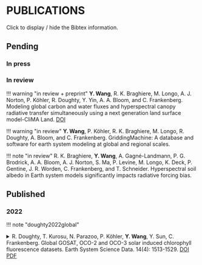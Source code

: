 # PUBLICATIONS

Click to display / hide the Bibtex information.




## Pending

### In press




### In review

!!! warning "in review + preprint"
    **Y. Wang**, R. K. Braghiere, M. Longo, A. J. Norton, P. Köhler, R. Doughty, Y. Yin, A. A. Bloom, and C. Frankenberg.
    Modeling global carbon and water fluxes and hyperspectral canopy radiative transfer simultaneously using a next generation land surface model-CliMA Land.
    [DOI](https://doi.org/10.1002/essoar.10509956.1)

!!! warning "in review"
    **Y. Wang**, P. Köhler, R. K. Braghiere, M. Longo, R. Doughty, A. Bloom, and C. Frankenberg.
    GriddingMachine: A database and software for earth system modeling at global and regional scales.

!!! note "in review"
    R. K. Braghiere, **Y. Wang**, A. Gagné-Landmann, P. G. Brodrick, A. A. Bloom, A. J. Norton, S. Ma, P. Levine, M. Longo, K. Deck, P. Gentine, J. R. Worden, C. Frankenberg, and T. Schneider.
    Hyperspectral soil albedo in Earth system models significantly impacts radiative forcing bias.




## Published

### 2022

!!! note "doughty2022global"
    <details>
    <summary>
    R. Doughty, T. Kurosu, N. Parazoo, P. Köhler, **Y. Wang**, Y. Sun, C. Frankenberg.
    Global GOSAT, OCO-2 and OCO-3 solar induced chlorophyll fluorescence datasets.
    Earth System Science Data. 14(4): 1513-1529.
    [DOI](https://doi.org/10.5194/essd-14-1513-2022)
    [PDF](https://github.com/Yujie-WANG/Published-Codes-Yujie-WANG/raw/master/publications/doughty2022global.pdf)
    </summary>

    ```
    @article{doughty2022global,
	    author = {Doughty, R. and Kurosu, T. P. and Parazoo, N. and K{\"o}hler, P. and Wang, Y. and Sun, Y. and Frankenberg, C.},
	    year = {2022},
	    title = {Global GOSAT, OCO-2, and OCO-3 solar-induced chlorophyll fluorescence datasets},
	    journal = {Earth System Science Data},
	    volume = {14},
	    number = {4},
	    pages = {1513--1529}
    }
    ```
    </details>

!!! warning "wang2022impact"
    <details>
    <summary>
    **Y. Wang**, C. Frankenberg. 2022.
    On the impact of canopy model complexity on simulated carbon, water, and solar-induced chlorophyll fluorescence fluxes.
    Biogeosciences. 19(1): 29-45.
    [DOI](https://doi.org/10.5194/bg-19-29-2022)
    [PDF](https://github.com/Yujie-WANG/Published-Codes-Yujie-WANG/raw/master/publications/wang2022impact.pdf)
    [CODE](https://github.com/Yujie-WANG/Published-Codes-Yujie-WANG)
    </summary>

    ```
    @article{wang2022impact,
    	author = {Wang, Y. and Frankenberg, C.},
    	year = {2022},
    	title = {On the impact of canopy model complexity on simulated carbon, water, and solar-induced chlorophyll fluorescence fluxes},
    	journal = {Biogeosciences},
    	volume = {19},
    	number = {1},
    	pages = {29--45}
    }
    ```
    </details>




### 2021

!!! warning "wang2021testing"
    <details>
    <summary>
    **Y. Wang**, P. Köhler, L. He, R. K. Braghiere, R. Doughty, J. Wood, C. Frankenberg. 2021.
    Testing stomatal models at the stand level in deciduous angiosperm and evergreen gymnosperm forests using CliMA Land (v0.1).
    Geoscientific Model Development. 14(11): 6741-6763.
    [DOI](https://doi.org/10.5194/gmd-14-6741-2021)
    [PDF](https://github.com/Yujie-WANG/Published-Codes-Yujie-WANG/raw/master/publications/wang2021testing.pdf)
    [SI](https://github.com/Yujie-WANG/Published-Codes-Yujie-WANG/raw/master/publications/wang2021testing-si.pdf)
    [CODE](https://github.com/Yujie-WANG/Published-Codes-Yujie-WANG)
    </summary>

    ```
    @article{wang2021testing,
        author = {Wang, Y. and K{\"o}hler, P. and He, L. and Doughty, R. and Braghiere, R. K. and Wood, J. D. and Frankenberg, C.},
        year = {2021},
        title = {Testing stomatal models at the stand level in deciduous angiosperm and evergreen gymnosperm forests using CliMA Land (v0.1)},
        journal = {Geoscientific Model Development},
        volume = {14},
        number = {11},
        pages = {6741--6763}
    }
    ```
    </details>

!!! note "konings2021detecting"
    <details>
    <summary>
    A. G. Konings, S. S. Saatchi, C. Frankenberg, M. Keller, V. Leshyk, W. R. L. Anderegg, V. Humphrey, A. M. Matheny, A. Trugman, L. Sack, E. Agee, M. L. Barnes, O. Binks, K. Cawse-Nicholson,
        B. O. Christoffersen, D. Entekhabi, P. Gentine, N. M. Holtzman, G. G. Katul, Y. Liu, M. Longo, J. Martinez-Vilalta, N. McDowell, P. Meir, M. Mencuccini, A. Mrad, K. A. Novick, R. S. Oliveira,
        P. Siqueira, S. C. Steele-Dunne, D. R. Thompson, **Y. Wang**, R. Wehr, J. D. Wood, X. Xu, P. A. Zuidema. 2021.
    Detecting forest response to droughts with global observations of vegetation water content.
    Global Change Biology. 27(23): 6005-6024.
    [DOI](https://doi.org/10.1111/gcb.15872)
    [PDF](https://github.com/Yujie-WANG/Published-Codes-Yujie-WANG/raw/master/publications/konings2021detecting.pdf)
    [SI](https://github.com/Yujie-WANG/Published-Codes-Yujie-WANG/raw/master/publications/konings2021detecting-si.pdf)
    </summary>

    ```
    @article{konings2021detecting,
        author = {Konings, Alexandra G and Saatchi, Sassan S and Frankenberg, Christian and Keller, Michael and Leshyk, Victor and Anderegg, William RL and Humphrey, Vincent and Matheny, Ashley M and Trugman, Anna and Sack, Lawren and Agee, Elizabeth and Barnes, Mallory L. and Binks, Oliver and Cawse-Nicholson, Kerry and Christoffersen, Bradley O. and Entekhabi, Dara and Gentine, Pierre and Holtzman, Nataniel M. and Katul, Gabriel G. and Liu, Yanlan and Longo, Marcos and Martinez-Vilalta, Jordi and McDowell, Nate and Meir, Patrick and Mencuccini, Maurizio and Mrad, Assaad and Novick, Kimberly A. and Oliveira, Rafael S. and Siqueira, Paul and Steele-Dunne, Susan C. and Thompson, David R. and Wang, Yujie and Wehr, Richard and Wood, Jeffrey D. and Xu, Xiangtao and Zuidema, Pieter A.},
        year = {2021},
        title = {Detecting forest response to droughts with global observations of vegetation water content},
        journal = {Global Change Biology},
        volume = {27},
        number = {23},
        pages = {6005--6024}
    }
    ```
    </details>

!!! note "kohler2021mineral"
    <details>
    <summary>
    P. Köhler, W. W. Fischer, G. R. Rossman, J. P. Grotzinger, R. Doughty, **Y. Wang**, Y. Yin, C. Frankenberg. 2021.
    Mineral luminescence observed from space.
    Geophysical Research Letters. 48(19): e2021GL095227.
    [DOI](https://doi.org/10.1029/2021GL095227)
    [PDF](https://github.com/Yujie-WANG/Published-Codes-Yujie-WANG/raw/master/publications/kohler2021mineral.pdf)
    </summary>

    ```
    @article{kohler2021mineral,
        author = {K{\"o}hler, Philipp and Fischer, Woodward W and Rossman, George R and Grotzinger, John P and Doughty, Russell and Wang, Yujie and Yin, Yi and Frankenberg, Christian},
        year = {2021},
        title = {Mineral luminescence observed from space},
        journal = {Geophysical Research Letters},
        volume = {48},
        number = {19},
        pages = {e2021GL095227},
        publisher = {Wiley Online Library}
    }
    ```
    </details>

!!! note "braghiere2021accounting"
    <details>
    <summary>
    R. K. Braghiere, **Y. Wang**, R. Doughty, D. Souza, T. Magney, J. Widlowski, M. Longo, A. Bloom, J. Worden, P. Gentine, and C. Frankenberg. 2021.
    Accounting for canopy structure improves hyperspectral radiative transfer and sun-induced chlorophyll fluorescence representations in a new generation Earth System model.
    Remote Sensing of Environment. 261: 112497.
    [DOI](https://doi.org/10.1016/j.rse.2021.112497)
    [PDF](https://github.com/Yujie-WANG/Published-Codes-Yujie-WANG/raw/master/publications/braghiere2021accounting.pdf)
    [SI](https://github.com/Yujie-WANG/Published-Codes-Yujie-WANG/raw/master/publications/braghiere2021accounting-si.pdf)
    [CODE](https://github.com/Yujie-WANG/Published-Codes-Yujie-WANG)
    </summary>

    ```
    @article{braghiere2021accounting,
        author = {Braghiere, Renato K and Wang, Yujie and Doughty, Russell and Sousa, Daniel and Magney, Troy and Widlowski, Jean-Luc and Longo, Marcos and Bloom, A Anthony and Worden, John and Gentine, Pierre and Frankenberg, Christian},
        year = {2021},
        title = {Accounting for canopy structure improves hyperspectral radiative transfer and sun-induced chlorophyll fluorescence representations in a new generation Earth System model},
        journal = {Remote Sensing of Environment},
        volume = {261},
        pages = {112497}
    }
    ```
    </details>

!!! note "potkay2021coupled"
    <details>
    <summary>
    A. Potkay, A. T. Trugman, **Y. Wang**, M. D. Venturas, W. R. L. Anderegg, C. Mattos, and Y. Fan. 2021.
    Coupled whole-tree optimality and xylem-hydraulics explain dynamic biomass partitioning.
    New Phytologist. 230(6): 2226-2245.
    [DOI](https://doi.org/10.1111/nph.17242)
    [PDF](https://github.com/Yujie-WANG/Published-Codes-Yujie-WANG/raw/master/publications/potkay2021coupled.pdf)
    [SI](https://github.com/Yujie-WANG/Published-Codes-Yujie-WANG/raw/master/publications/potkay2021coupled-si.pdf)
    </summary>

    ```
    @article{potkay2021coupled,
        author = {Potkay, Aaron and Trugman, Anna T and Wang, Yujie and Venturas, Martin D and Anderegg, William RL and Mattos, Caio RC and Fan, Ying},
        year = {2021},
        title = {Coupled whole-tree optimality and xylem-hydraulics explain dynamic biomass partitioning},
        journal = {New Phytologist},
        volume = {230},
        number = {6},
        pages = {2226--2245}
    }
    ```
    </details>

!!! warning "wang2021optimization"
    <details>
    <summary>
    **Y. Wang**, W. R. L. Anderegg, M. D. Venturas, A. T. Trugman, K. Yu, and C. Frankenberg. 2021.
    Optimization theory explains nighttime stomatal responses.
    New Phytologist. 230(4): 1550-1561.
    [DOI](https://doi.org/10.1111/nph.17267)
    [PDF](https://github.com/Yujie-WANG/Published-Codes-Yujie-WANG/raw/master/publications/wang2021optimization.pdf)
    [SI](https://github.com/Yujie-WANG/Published-Codes-Yujie-WANG/raw/master/publications/wang2021optimization-si.pdf)
    [CODE](https://github.com/Yujie-WANG/Published-Codes-Yujie-WANG)
    </summary>

    ```
    @article{wang2021optimization,
        author = {Wang, Yujie and Anderegg, William RL and Venturas, Martin D and Trugman, Anna T and Yu, Kailiang and Frankenberg, Christian},
        year = {2021},
        title = {Optimization theory explains nighttime stomatal responses},
        journal = {New Phytologist},
        volume = {230},
        number = {4},
        pages = {1550--1561}
    }
    ```
    </details>




### 2020

!!! warning "wang2020theoretical"
    <details>
    <summary>
    **Y. Wang**, J. S. Sperry, W. R. L. Anderegg, M. D. Venturas, and A. T. Trugman. 2020.
    **Tansley Review:** A theoretical and empirical assessment of stomatal optimization modeling.
    New Phytologist. 227(2): 311–325.
    [DOI](https://doi.org/10.1111/nph.16572)
    [PDF](https://github.com/Yujie-WANG/Published-Codes-Yujie-WANG/raw/master/publications/wang2020theoretical.pdf)
    [SI](https://github.com/Yujie-WANG/Published-Codes-Yujie-WANG/raw/master/publications/wang2020theoretical-si.pdf)
    [CODE](https://github.com/Yujie-WANG/Published-Codes-Yujie-WANG)
    </summary>

    ```
    @article{wang2020theoretical,
        author = {Wang, Yujie and Sperry, John S. and Anderegg, William R. L. and Venturas, Martin D. and Trugman, Anna T.},
        year = {2020},
        title = {A theoretical and empirical assessment of stomatal optimization modeling},
        journal = {New Phytologist},
        volume = {227},
        number = {2},
        pages = {311--325}
    }
    ```
    </details>




### 2019

!!! note "sperry2019impact"
    <details>
    <summary>
    J. S. Sperry, M. D. Venturas, H. N. Todd, A. T. Trugman, W. R. L. Anderegg, **Y. Wang**, and X. Tai. 2019.
    The impact of rising CO₂ and acclimation on theresponse of US forests to global warming.
    Proceedings of the National Academy of Sciences of the United States of America. 116(51): 25734–25744.
    [DOI](https://doi.org/10.1073/pnas.1913072116)
    [PDF](https://github.com/Yujie-WANG/Published-Codes-Yujie-WANG/raw/master/publications/sperry2019impact.pdf)
    [SI](https://github.com/Yujie-WANG/Published-Codes-Yujie-WANG/raw/master/publications/sperry2019impact-si.zip)
    </summary>

    ```
    @article{sperry2019impact,
        author = {Sperry, John S. and Venturas, Martin D. and Todd, Henry N. and Trugman, Anna T. and Anderegg, William R. L. and Wang, Yujie and Tai, Xiaonan},
        year = {2019},
        title = {The impact of rising {CO}$_{2}$ and acclimation on the response of {US} forests to global warming},
        journal = {Proceedings of the National Academy of Sciences},
        volume = {116},
        number = {51},
        pages = {25734--25744}
    }
    ```
    </details>

!!! note "trugman2019leveraging"
    <details>
    <summary>
    A. T. Trugman, L. D. L. Anderegg, J. S. Sperry, **Y. Wang**, M. D. Venturas, and W. R. L. Anderegg. 2019.
    Leveraging plant hydraulics to yield predictive and dynamic plant leaf allocation in vegetation models with climate change.
    Global Change Biology. 25: 4008–4021.
    [DOI](https://doi.org/10.1111/gcb.14814)
    [PDF](https://github.com/Yujie-WANG/Published-Codes-Yujie-WANG/raw/master/publications/trugman2019leveraging.pdf)
    [SI](https://github.com/Yujie-WANG/Published-Codes-Yujie-WANG/raw/master/publications/trugman2019leveraging-si.pdf)
    </summary>

    ```
    @article{trugman2019leveraging,
        author = {Trugman, Anna T. and Anderegg, L. D. L. and Sperry, J. S. and Wang, Yujie and Venturas, M. and Anderegg, W. R. L.},
        year = {2019},
        title = {Leveraging plant hydraulics to yield predictive and dynamic plant leaf allocation in vegetation models with climate change},
        journal = {Global Change Biology},
        volume = {25},
        number = {12},
        pages = {4008--4021}
    }
    ```
    </details>

!!! warning "wang2019stomatal"
    <details>
    <summary>
    **Y. Wang**, J. S. Sperry, M. D. Venturas, A. T. Trugman, D. D. Love, and W. R. L. Anderegg. 2019.
    The stomatal response to rising CO₂ concentration and drought is predicted by a hydraulic trait-based optimization model.
    Tree Physiology. 39(8): 1416–1427.
    [DOI](https://doi.org/10.1093/treephys/tpz038)
    [PDF](https://github.com/Yujie-WANG/Published-Codes-Yujie-WANG/raw/master/publications/wang2019stomatal.pdf)
    [SI](https://github.com/Yujie-WANG/Published-Codes-Yujie-WANG/raw/master/publications/wang2019stomatal-si.pdf)
    [CODE](https://github.com/Yujie-WANG/Published-Codes-Yujie-WANG)
    </summary>

    ```
    @article{wang2019stomatal,
        author = {Wang, Yujie and Sperry, John S. and Venturas, Martin D. and Trugman, Anna T. and Love, David M. and Anderegg, William R. L.},
        year = {2019},
        title = {The stomatal response to rising {CO}$_{2}$ concentration and drought is predicted by a hydraulic trait-based optimization model},
        journal = {Tree Physiology},
        volume = {39},
        number = {8},
        pages = {1416--1427}
    }
    ```
    </details>

!!! note "yu2019phylogenetic"
    <details>
    <summary>
    K. Yu, G. R. Goldsmith, **Y. Wang**, and W. R. L. Anderegg. 2019.
    Phylogenetic and biogeographic controls of plant nighttime stomatal conductance.
    New Phytologist. 222(4): 1778–1788.
    [DOI](https://doi.org/10.1111/nph.15755)
    [PDF](https://github.com/Yujie-WANG/Published-Codes-Yujie-WANG/raw/master/publications/yu2019phylogenetic.pdf)
    [SI](https://github.com/Yujie-WANG/Published-Codes-Yujie-WANG/raw/master/publications/yu2019phylogenetic-si.pdf)
    </summary>

    ```
    @article{yu2019phylogenetic,
        author = {Yu, Kailiang and Goldsmith, Gregory R. and Wang, Yujie and Anderegg, William R. L.},
        year = {2019},
        title = {Phylogenetic and biogeographic controls of plant nighttime stomatal conductance},
        journal = {New Phytologist},
        volume = {222},
        number = {4},
        pages = {1778--1788}
    }
    ```
    </details>

!!! note "love2019dependence"
    <details>
    <summary>
    D. M. Love, M. D. Venturas, J. S. Sperry, P. D. Brooks, J. L. Pettit, **Y. Wang**, and W. R. L. Anderegg. 2018.
    Dependence of aspen stands on a subsurface water subsidy: Implications for climate change impacts.
    Water Resource Research. 55(3): 1833–1848.
    [DOI](https://doi.org/10.1029/2018WR023468)
    [PDF](https://github.com/Yujie-WANG/Published-Codes-Yujie-WANG/raw/master/publications/love2019dependence.pdf)
    [SI](https://github.com/Yujie-WANG/Published-Codes-Yujie-WANG/raw/master/publications/love2019dependence-si.zip)
    </summary>

    ```
    @article{love2019dependence,
        author = {Love, D. M. and Venturas, M. D. and Sperry, J. S. and Brooks, P. D. and Pettit, Joseph L. and Wang, Yujie and Anderegg, W. R. L. and Tai, X. and Mackay, D. S.},
        year = {2019},
        title = {Dependence of aspen stands on a subsurface water subsidy: {Implications} for climate change impacts},
        journal = {Water Resources Research},
        volume = {55},
        number = {3},
        pages = {1833--1848}
    }
    ```
    </details>

!!! note "du2019nano"
    <details>
    <summary>
    G. Du, F. Feng, **Y. Wang**, and M. T. Tyree. 2019.
    Do nano-particles cause recalcitrant vulnerability curves in Robinia? Testing with a four-cuvette Cochard rotor and with water extraction curves.
    Tree Physiology. 39(1): 156–165.
    [DOI](https://doi.org/10.1093/treephys/tpy051)
    [PDF](https://github.com/Yujie-WANG/Published-Codes-Yujie-WANG/raw/master/publications/du2019do.pdf)
    </summary>

    ```
    @article{du2019nano,
        author = {Du, Guangyuan and Feng, Feng and Wang, Yujie and Tyree, Melvin T.},
        year = {2018},
        title = {Do nano-particles cause recalcitrant vulnerability curves in \textit{Robinia}? {T}esting with a four-cuvette {Cochard} rotor and with water extraction curves},
        journal = {Tree Physiology},
        volume = {39},
        number = {1},
        pages = {156--165}
    }
    ```
    </details>




### 2018

!!! note "venturas2018stomatal"
    <details>
    <summary>
    M. D. Venturas, J. S. Sperry, D. M. Love, E. H. Frehner, M. G. Allred, **Y. Wang**, and W. R. L. Anderegg. 2018.
    A stomatal control model based on optimization of carbon gain versus hydraulic risk predicts aspen sapling responses to drought.
    New Phytologist. 220(3): 836–850.
    [DOI](https://doi.org/10.1111/nph.15333)
    [PDF](https://github.com/Yujie-WANG/Published-Codes-Yujie-WANG/raw/master/publications/venturas2018stomatal.pdf)
    [SI](https://github.com/Yujie-WANG/Published-Codes-Yujie-WANG/raw/master/publications/venturas2018stomatal-si.zip)
    [CODE](https://github.com/Yujie-WANG/Published-Codes-Yujie-WANG)
    </summary>

    ```
    @article{venturas2018stomatal,
        author = {Venturas, Martin D. and Sperry, John S. and Love, David M. and Frehner, Ethan H. and Allred, Michael G. and Wang, Yujie and Anderegg, William R. L.},
        year = {2018},
        title = {A stomatal control model based on optimization of carbon gain versus hydraulic risk predicts aspen sapling responses to drought},
        journal = {New Phytologist},
        volume = {220},
        number = {3},
        pages = {836--850}
    }
    ```
    </details>




### 2017

!!! note "sperry2017predicting"
    <details>
    <summary>
    J. S. Sperry, M. D. Venturas, W. R. L. Anderegg, M. Mencuccini, D. S. Mackay, **Y. Wang**, and D. M. Love. 2017.
    Predicting stomatal responses to the environment from the optimization of photosynthetic gain and hydraulic cost.
    Plant Cell & Environment. 40(6): 816–830.
    [DOI](https://dx.doi.org/10.1111/pce.12852)
    [PDF](https://github.com/Yujie-WANG/Published-Codes-Yujie-WANG/raw/master/publications/sperry2017predicting.pdf)
    [SI](https://github.com/Yujie-WANG/Published-Codes-Yujie-WANG/raw/master/publications/sperry2017predicting-si.pdf)
    [CODE](https://github.com/Yujie-WANG/Published-Codes-Yujie-WANG)
    </summary>

    ```
    @article{sperry2017predicting,
        author = {Sperry, John S. and Venturas, Martin D. and Anderegg, William R. L. and Mencuccini, Maurizio and Mackay, D. Scott and Wang, Yujie and Love, David M.},
        year = {2017},
        title = {Predicting stomatal responses to the environment from the optimization of photosynthetic gain and hydraulic cost},
        journal = {Plant, Cell \& Environment},
        volume = {40},
        number = {6},
        pages = {816--830}
    }
    ```
    </details>




### 2016

!!! note "sperry2016pragmatic"
    <details>
    <summary> J. S. Sperry, **Y. Wang**, B. T. Wolfe, D. S. Mackay, W. R. L. Anderegg, N. G. McDowell, and W. T. Pockman. 2016.
    Pragmatic hydraulic theory predicts stomatal responses to climatic water deficits.
    New Phytologist. 212(3): 577–589.
    [DOI](https://dx.doi.org/10.1111/nph.14059)
    [PDF](https://github.com/Yujie-WANG/Published-Codes-Yujie-WANG/raw/master/publications/sperry2016pragmatic.pdf)
    [SI](https://github.com/Yujie-WANG/Published-Codes-Yujie-WANG/raw/master/publications/sperry2016pragmatic-si.pdf)
    [CODE](https://github.com/Yujie-WANG/Published-Codes-Yujie-WANG)
    </summary>

    ```
    @article{sperry2016pragmatic,
        author = {Sperry, John S. and Wang, Yujie and Wolfe, Brett T. and Mackay, D. Scott and Anderegg, William R. L. and McDowell, Nate G. and Pockman, William T.},
        year = {2016},
        title = {Pragmatic hydraulic theory predicts stomatal responses to climatic water deficits},
        journal = {New Phytologist},
        volume = {212},
        number = {3},
        pages = {577--589}
    }
    ```
    </details>




### 2015

!!! warning "wang2015stem"
    <details>
    <summary>
    **Y. Wang**, J. Liu, and M. T. Tyree. 2015.
    Stem hydraulic conductivity depends on the pressure at which it is measured and how this dependence can be used to assess the tempo of bubble pressurization in recently cavitated vessels.
    Plant Physiology. 169(4): 2597–2607.
    [DOI](https://doi.org/10.1104/pp.15.00875)
    [PDF](https://github.com/Yujie-WANG/Published-Codes-Yujie-WANG/raw/master/publications/wang2015stem.pdf)
    [SI](https://github.com/Yujie-WANG/Published-Codes-Yujie-WANG/raw/master/publications/wang2015stem-si.pdf)
    [CODE](https://github.com/Yujie-WANG/Published-Codes-Yujie-WANG)
    </summary>

    ```
    @article{wang2015stem,
        author = {Wang, Yujie and Liu, Jinyu and Tyree, Melvin T.},
        year = {2015},
        title = {Stem hydraulic conductivity depends on the pressure at which it is measured and how this dependence can be used to assess the tempo of bubble pressurization in recently cavitated vessels},
        journal = {Plant Physiology},
        volume = {169},
        number = {4},
        pages = {2597--2607}
    }
    ```
    </details>

!!! warning "wang2015studies"
    <details>
    <summary>
    **Y. Wang**, R. Pan, and M. T. Tyree. 2015.
    Studies on the tempo of bubble formation in recently cavitated vessels: A model to predict the pressure of air bubbles.
    Plant Physiology. 168(2): 521–531.
    [DOI](https://doi.org/10.1104/pp.114.256602)
    [PDF](https://github.com/Yujie-WANG/Published-Codes-Yujie-WANG/raw/master/publications/wang2015studies.pdf)
    [SI](https://github.com/Yujie-WANG/Published-Codes-Yujie-WANG/raw/master/publications/wang2015studies-si.pdf)
    [CODE](https://github.com/Yujie-WANG/Published-Codes-Yujie-WANG)
    </summary>

    ```
    @article{wang2015studies,
        author = {Wang, Yujie and Pan, Ruihua and Tyree, Melvin T.},
        year = {2015},
        title = {Studies on the tempo of bubble formation in recently cavitated vessels: {A} model to predict the pressure of air bubbles},
        journal = {Plant Physiology},
        volume = {168},
        number = {2},
        pages = {521--531}
    }
    ```
    </details>




### 2014

!!! warning "wang2014improved"
    <details>
    <summary>
    **Y. Wang**, R. Burlett, F. Feng, and M. T. Tyree. 2014.
    Improved precision of hydraulic conductance measurements using a Cochard rotor in two different centrifuges.
    Journal of Plant Hydraulics. 1: e-0007.
    [DOI](http://dx.doi.org/10.20870/jph.2014.e007)
    [PDF](https://github.com/Yujie-WANG/Published-Codes-Yujie-WANG/raw/master/publications/wang2014improved.pdf)
    [CODE](https://github.com/Yujie-WANG/Published-Codes-Yujie-WANG)
    </summary>

    ```
    @article{wang2014improved,
        author = {Wang, Yujie and Burlett, R{\'e}gis and Feng, Feng and Tyree, Melvin T.},
        year = {2014},
        title = {Improved precision of hydraulic conductance measurements using a {Cochard} rotor in two different centrifuges},
        journal = {Journal of Plant Hydraulics},
        volume = {1},
        pages = {e007}
    }
    ```
    </details>




### 2012

!!! note "liu2012different"
    <details>
    <summary>
    J. Liu, P. Fu, **Y. Wang**, and K. Cao. 2012.
    Different drought-adaptation strategies as characterized by hydraulic and water-relations traits of evergreen and deciduous figs in a tropical karst forest.
    Plant Science Journal. 30(5): 484-493.
    [DOI](https://en.cnki.com.cn/Article_en/CJFDTOTAL-WZXY201205006.htm)
    [PDF](https://github.com/Yujie-WANG/Published-Codes-Yujie-WANG/raw/master/publications/liu2012different.pdf)
    </summary>

    ```
    @article{liu2012different,
        author = {Liu, Jinyu and Fu, Peili and Wang, Yujie and Cao, Kunfang},
        year = {2012},
        title = {Different drought-adaptation strategies as characterized by hydraulic and water-relations traits of evergreen and deciduous figs in a tropical karst forest},
        journal = {Plant Science Journal},
        volume = {30},
        number = {5},
        pages = {484--493}
    }
    ```
    </details>
